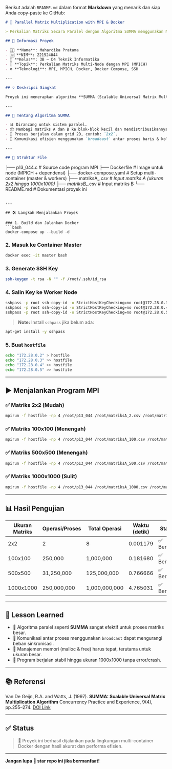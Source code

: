 Berikut adalah `README.md` dalam format **Markdown** yang menarik dan siap Anda copy-paste ke GitHub:

```markdown
# 🚀 Parallel Matrix Multiplication with MPI & Docker

> Perkalian Matriks Secara Paralel dengan Algoritma SUMMA menggunakan MPI dan Docker

## 📌 Informasi Proyek

- 👨‍💻 **Nama**: Mahardika Pratama  
- 🆔 **NIM**: 221524044  
- 🏫 **Kelas**: 3B – D4 Teknik Informatika  
- 📘 **Topik**: Perkalian Matriks Multi-Node dengan MPI (MPICH)  
- ⚙️ **Teknologi**: MPI, MPICH, Docker, Docker Compose, SSH

---

## 💡 Deskripsi Singkat

Proyek ini menerapkan algoritma **SUMMA (Scalable Universal Matrix Multiplication Algorithm)** untuk melakukan perkalian matriks besar secara paralel. Distribusi kerja dilakukan melalui **MPI** dan diujicoba dalam lingkungan multi-node menggunakan **Docker**.

---

## 🧠 Tentang Algoritma SUMMA

- 📊 Dirancang untuk sistem paralel.
- 📦 Membagi matriks A dan B ke blok-blok kecil dan mendistribusikannya.
- 🔄 Proses berjalan dalam grid 2D, contoh: `2x2`.
- 📡 Komunikasi efisien menggunakan `broadcast` antar proses baris & kolom.

---

## 📁 Struktur File

```

├── p13\_044.c                 # Source code program MPI
├── Dockerfile                # Image untuk node (MPICH + dependensi)
├── docker-compose.yaml       # Setup multi-container (master & workers)
├── matriksA\_*.csv            # Input matriks A (ukuran 2x2 hingga 1000x1000)
├── matriksB\_*.csv            # Input matriks B
└── README.md                 # Dokumentasi proyek ini

````

---

## 🛠️ Langkah Menjalankan Proyek

### 1. Build dan Jalankan Docker
```bash
docker-compose up --build -d
````

### 2. Masuk ke Container Master

```bash
docker exec -it master bash
```

### 3. Generate SSH Key

```bash
ssh-keygen -t rsa -N "" -f /root/.ssh/id_rsa
```

### 4. Salin Key ke Worker Node

```bash
sshpass -p root ssh-copy-id -o StrictHostKeyChecking=no root@172.28.0.3
sshpass -p root ssh-copy-id -o StrictHostKeyChecking=no root@172.28.0.4
sshpass -p root ssh-copy-id -o StrictHostKeyChecking=no root@172.28.0.5
```

> **Note:** Install `sshpass` jika belum ada:

```bash
apt-get install -y sshpass
```

### 5. Buat `hostfile`

```bash
echo "172.28.0.2" > hostfile
echo "172.28.0.3" >> hostfile
echo "172.28.0.4" >> hostfile
echo "172.28.0.5" >> hostfile
```

---

## ▶️ Menjalankan Program MPI

### ✅ Matriks 2x2 (Mudah)

```bash
mpirun -f hostfile -np 4 /root/p13_044 /root/matriksA_2.csv /root/matriksB_2.csv
```

### ✅ Matriks 100x100 (Menengah)

```bash
mpirun -f hostfile -np 4 /root/p13_044 /root/matriksA_100.csv /root/matriksB_100.csv
```

### ✅ Matriks 500x500 (Menengah)

```bash
mpirun -f hostfile -np 4 /root/p13_044 /root/matriksA_500.csv /root/matriksB_500.csv
```

### ✅ Matriks 1000x1000 (Sulit)

```bash
mpirun -f hostfile -np 4 /root/p13_044 /root/matriksA_1000.csv /root/matriksB_1000.csv
```

---

## 📊 Hasil Pengujian

| Ukuran Matriks | Operasi/Proses | Total Operasi | Waktu (detik) | Status     |
| -------------- | -------------- | ------------- | ------------- | ---------- |
| 2x2            | 2              | 8             | 0.001179      | ✅ Berhasil |
| 100x100        | 250,000        | 1,000,000     | 0.181680      | ✅ Berhasil |
| 500x500        | 31,250,000     | 125,000,000   | 0.766666      | ✅ Berhasil |
| 1000x1000      | 250,000,000    | 1,000,000,000 | 4.765031      | ✅ Berhasil |

---

## 📘 Lesson Learned

* 🔁 Algoritma paralel seperti **SUMMA** sangat efektif untuk proses matriks besar.
* 📡 Komunikasi antar proses menggunakan `broadcast` dapat mengurangi beban sinkronisasi.
* 🧠 Manajemen memori (malloc & free) harus tepat, terutama untuk ukuran besar.
* 🔧 Program berjalan stabil hingga ukuran 1000x1000 tanpa error/crash.

---

## 📚 Referensi

Van De Geijn, R.A. and Watts, J. (1997).
**SUMMA: Scalable Universal Matrix Multiplication Algorithm**
Concurrency Practice and Experience, 9(4), pp.255–274.
[DOI Link](https://doi.org/10.1002/%28SICI%291096-9128%28199704%299:4<255::AID-CPE250>3.0.CO;2-2)

---

## ✅ Status

> 💯 Proyek ini berhasil dijalankan pada lingkungan multi-container Docker dengan hasil akurat dan performa efisien.

---

**Jangan lupa 🌟 star repo ini jika bermanfaat!**

```

